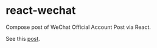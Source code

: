 # react-wechat

Compose post of WeChat Official Account Post via React.

See this [post](http://hustlzp.com/post/2016/10/wechat-type-setting).
